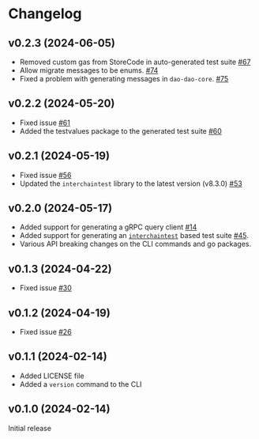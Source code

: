 # Changelog

## v0.2.3 (2024-06-05)

- Removed custom gas from StoreCode in auto-generated test suite [#67](https://github.com/srdtrk/go-codegen/issues/67)
- Allow migrate messages to be enums. [#74](https://github.com/srdtrk/go-codegen/pull/74)
- Fixed a problem with generating messages in `dao-dao-core`. [#75](https://github.com/srdtrk/go-codegen/issues/75)

## v0.2.2 (2024-05-20)

- Fixed issue [#61](https://github.com/srdtrk/go-codegen/issues/61)
- Added the testvalues package to the generated test suite [#60](https://github.com/srdtrk/go-codegen/issues/60)

## v0.2.1 (2024-05-19)

- Fixed issue [#56](https://github.com/srdtrk/go-codegen/issues/56)
- Updated the `interchaintest` library to the latest version (v8.3.0) [#53](https://github.com/srdtrk/go-codegen/issues/53)

## v0.2.0 (2024-05-17)

- Added support for generating a gRPC query client [#14](https://github.com/srdtrk/go-codegen/issues/14)
- Added support for generating an [`interchaintest`](https://github.com/strangelove-ventures/interchaintest) based test suite [#45](https://github.com/srdtrk/go-codegen/issues/45).
- Various API breaking changes on the CLI commands and go packages.

## v0.1.3 (2024-04-22)

- Fixed issue [#30](https://github.com/srdtrk/go-codegen/issues/30)

## v0.1.2 (2024-04-19)

- Fixed issue [#26](https://github.com/srdtrk/go-codegen/issues/26)

## v0.1.1 (2024-02-14)

- Added LICENSE file
- Added a `version` command to the CLI

## v0.1.0 (2024-02-14)

Initial release
